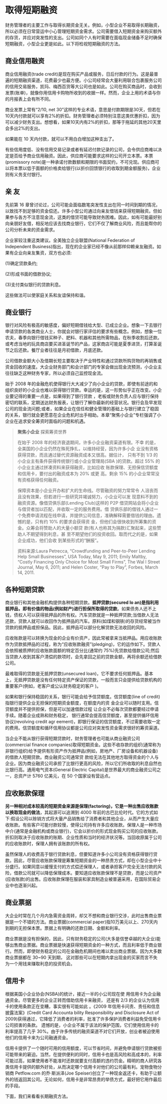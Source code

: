 # 取得短期融资

财务管理者的主要工作与取得长期资金无关。例如，小型企业不易取得长期融资，所以必须在日常营运中小心管理短期资金需求。公司需要借入短期资金来购买额外的存货，并应对突发性的支出。公司如同个人有时需要在面临现金储备不足时确保短期融资，小型企业更是如此。以下将检视短期融资的方法。

## 商业信用融资

商业信用融资(trade credit)是现在购买产品或服务，日后付款的行为。这是最普遍的短期融资渠道，花费最少也最方便。小公司经常会大量利用联合包裹服务公司的信用交易服务，凯玛、梅西百货等大公司也是如此。公司在购买商品时，会收到发票(账单)，就像你用信用卡购物所收到的收据一样。然而，企业上用的术语与你的月报表上会有所不同。

商业发票上常有“2/10, net 30”这样的专业术语，意思是付款期限是30天，但若在10天内付款就可以享有2%的折扣。财务管理者必须特别注意这类优惠折扣，因为可以减少财务支出。想想看，如果10天内有2%的折扣，那等于拖延的其他20天里会多出2%的支出。

如果能在 10 天内付款，就可以不用白白增加这种支出了。

有些信用度低、没有信用交易记录或者有延迟付款记录的公司，会令供应商难以决定是否给予商业信用融资。因此，供应商可能要求这样的公司开立本票。本票(promissory note)是一种承诺付款数额和期限的书面契约，不可兑现。供应商可以将本票以低于面额的价格卖给银行(以折价回馈银行的收取到期金额服务)，企业则有义务支付银行。

## 亲 友

先前第 16 章曾讨论过，公司可能会面临数笔突发性支出在同一时间到期的情况，以致找不到足够的资金偿还。许多小型公司通过向亲友借钱来获得短期融资。但如果参与各方不注意现金流，这类的借贷可能导致财务困难。因此，如有可能最好别向亲朋好友借，相反地应该去找商业银行，它们不仅了解商业风险，而且能帮你的公司分析未来的资金需求。

企业家较注重这类建议。全美独立企业联盟(National Federation of Independent Business)指出，现在的企业家已经不像从前那样仰赖亲友融资。如果有企业向亲友集资，双方也必须:

(1)确定贷款条约;

(2)形成书面的借款协议;

(3)支付类似银行的贷款利息。

这些做法可以使家庭关系和友谊保持和谐。

## 商业银行

银行对风险有极高的敏感度，偏好短期借钱给大型、已成立企业。想象一下去银行申请贷款的各类商业人士，你就会对银行家评估的要求有些概念。例如，想象一位农夫，春季向银行借钱买种子、肥料、机器和其他所需物品，在秋季收割后还款。或考虑当地的玩具商店要买进圣诞节的产品，这家商店可能是夏季进货，打算圣诞节之后还款。餐厅业者往往是月初借款，月底还款。

公司借款金额大小及借期长短主要取决于产业特性和通过贷款所购货物的再销售或资金回收的速度。大企业财务部门和会计部门的专家会做出现金流预测，小企业主往往缺乏这种财务专家，所以必须自己监控现金流。

始于 2008 年的金融危机使得银行大大减少了向小企业的贷款，即使有前途的和组织良好的小企业也难以获得银行贷款。幸运的是，这一形势似乎正在改变。小企业要记得的重要一点是，如果得到了银行贷款 ，老板或财务负责人应与银行保持密切的联系，定期送达财务报表，让银行了解你最新的经营状况。银行会及早发现公司的现金流问题;或者，如果企业在信任和健全管理的基础上与银行建立了稳固的关系，银行就会更愿意在企业危机时出手相助。本章“聚焦小企业”专栏强调了小企业在追求安全筹资时面临的问题和机遇。

> **聚焦小企业** 探索筹资世界
>
> 在始于 2008 年的经济衰退期间，许多小企业融资渠道有限。不幸 的是，全美国的小企业仍然在殊死挣扎，以维持经营，因为许多小企 业没有资格获得贷款，而且通过替代资源融资成本又很高。据估计， 只有不到 1/3 的小企业主有条件获得传统银行或小企业管理局(SBA )的贷款。超过 55% 的小企业主通过拼凑资料来获得融资，比如应收 账款保理、无担保信贷额度和信用卡，要付出的融资成本为 20% 或更 高。剩余 15% 的小企业常常没有资格获得任何融资。
>
> 保障资本是小企业开办和扩大的生命线。尽管融资的努力常常令 人沮丧而且没有效果，但若进行一些研究并竭诚努力，小企业可以发 现意料不到的融资资源。像借贷俱乐部(Lending Club)这样的 P2P 借贷网站会将小企业与借贷者加以匹配，并收取一定的服务费用。借 贷俱乐部的借钱人通过一个免费申请流程在线申请，并提供公司信息，准确解释需要借钱的理由。遗憾的是，只有约 10% 的要求会获得资 金，但他们会很快收到所筹集的资金。众筹会将赞助人的大量小额贷 款(有人也称其为捐款)汇聚起来，这些赞助人不期望得到利息，甚 至不期望他们的投资收回。取而代之的是，如果企业成功，他们会收 到某些形式的“酬报”。
>
> 资料来源:Laura Petrecca, “Crowdfunding and Peer-to-Peer Lending Help Small Businesses”, USA Today, May 9, 2011; Emily Maltby, “Costly Financing Only Choice for Most Small Firms”, The Wal l Street Journal, May 6, 2011; and Helen Coster, “Pay to Play”, Forbes, March 14, 2011.

## 各种短期贷款

商业银行和其他金融机构提供各种短期贷款。**抵押贷款(secured lo an)是指利用抵押品，即有价值的物品(例如财产)进行担保所取得的贷款**。如果债务人还不上钱，债权人可以获得抵押品的所有权。汽车贷款就是一种抵押贷款;当借款人无法还款，贷款人就可以收回作为抵押品的汽车。原料(如煤和钢铁)的存货经常被当作贷款的抵押品或担保品。因此，抵押品可以部分化解贷款无法收回的风险。

应收账款是可以转换为现金的企业有价资产，因此常被拿来当抵押品。用应收账款作为贷款抵押品的过程，称为“应收账款融资”(pledging)，它的运作如下。贷款人会依照被质押的应收账款面额的特定百分比(通常约 75%)先贷款给借款公司;然后当贷款人收到其客户清偿的款项时，会先拿回之前的贷款金额，再将余额还给借款公司。

最难取得的贷款是无抵押贷款(unsecured loan)，它不要求任何抵押品。基本上，无抵押贷款是没有任何特定资产保证的贷款，一般而言只会提供给贷款机构的重要客户(例如，老客户或公认财务稳定的客户 )。

如果和银行保持稳固的关系，银行可能会给予信贷额度。信贷额度(line of credit)指银行提供企业无担保的短期资金额度，在额度内的资 金企业可以随时支用。信贷额度并不提供担保，但是可以加速借款过程 让企业不必每次贷款都要经过申请手续。随着企业成熟和财务稳定， 银行通常会提高信贷额度，甚至提供循环信用协议(revolving credit agr eement)，即银行保证的信贷额度，不过需要收取一定的费用。信贷额度和循环信用协议都是公司应对突发性资金需求很好的筹资渠道。

当企业不能从银行获得短期贷款时，财务管理者也可能从商业融资公司 (commercial finance companies)取得短期资金。这些不收存款的组织(通常称为非银行组织)给予提供有形资产作为抵押品(例如，房地产、厂房设备和机器设备)的借款人短期贷款。商业融资公司通常贷 款给无法在其他地方取得资金的个人与企业。因为商业融资公司承担了比银行更高的风险，所以它们所收取的利息自然也比银行高。通用电气资本(General Electric Capital)是世界最大的商业融资公司之一，总资产计 5760 亿美元，在 50 个国家设有营运点。

## 应收账款保理

**另一种相对成本较高的短期资金来源是保理(factoring)，它是一种出售应收账款以换取现金的做法**，其起源可以追溯到 4000 年前的古巴比伦时代。它的方式如下:假设公司以赊销方式将大量产品销售给了消费者和其他企业，从而产生大量应收账款。有些客户可能付款较慢，使得公司持有许多应收账款。保理人是一种市场中介(通常是金融机构或商业银行)，它会以折价的形式现金购买公司的应收账款。折扣则取决于应收账款的账期、企业性质和当时的经济状况等。当回收原属于公司的应收账款时，保理人拥有该账款的所有权。

虽然保理人的收费高于银行贷款利息，但要知道许多小公司没有资格获得银行贷款。因此，尽管应收账款保理是筹集短期资金的一种昂贵方式，却在小型企业中十分盛行。如果同意以缓慢支付的方式偿还保理人，或者承担客户完全无法付款的风险，借款公司就可以降低保理成本。要知道应收账款保理不是贷款，而是公司资产(应收账款)的出售。应收账款保理在服装和家具制造业被普遍采用，在国际贸易企业中也逐渐兴起。

## 商业票据

大企业时常在几个月内急需资金周转，却又不想和商业银行交涉，此时出售商业票据是一个不错的方法。商业票据(commercial paper)指10万美元以上、270天内到期的无担保本票。票据上有明确的还款日期、金额和利率。

商业票据是没有担保的，因此，只有财务稳定的公司(大多是信誉卓越的大企业)能够出售商业票据。商业票据是快速获得短期资金的一种方式，而且利率低于商业银行。然而，即使财务稳定的公司在金融危机期间也难以卖出商业票据。因为大多数商业票据都在 30~90 天到期， 这对那些可以在短期内拿出现金的买家而言不失为一个用钱来赚取利息的投资机会。

## 信用卡

根据美国小企业协会(NSBA)的统计，接近一半的小公司现在使 用信用卡为企业融通资金。尽管更多的企业正转而借助信用卡来融资， 还是有 2/3 的企业认为信用卡的使用条款正在变糟，事实很有可能如此 。《2009 年信用卡问责、责任和信息披露法案》(Credit Card Accounta bility Responsibility and Disclosure Act of 2009)获得通过，它降低了消费者的利率，批准了许多保护消费者利益免受信用卡公司损害的条款。 遗憾的是，小企业不属于该法的保护范围，它们使用信用卡的利率提高了几乎 30%。由于许多传统的融资渠道不对它们开放，创业者被迫使用他们的信用卡来为公司融通资金。

信用卡提供了一个随时可用的信用额度，可以节省时间，并避免申请银行贷款被拒可能带来的窘迫。当然，在提供便利的同时，信用卡也是高风险和高成本的，利率可能过高，如果使用者不能准时还款就要支付高额的违约罚金。精明的商人研究各类信用卡提供的额外好处，从而决定哪个信用卡对他们的公司最有利。宠物食物分销商 Petflow.com 的乔·斯派泽(Joe Speiser)创立了一种现金返还卡，有助于让额外的钱返回其公司。无论如何，信用卡是非常昂贵的举债方式，最好把它用作最后的手段。

下面，我们来看看长期融资方法。
